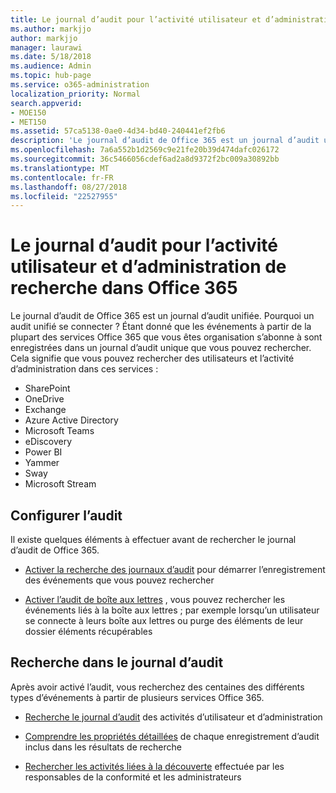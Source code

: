 ```yaml
---
title: Le journal d’audit pour l’activité utilisateur et d’administration de recherche dans Office 365
ms.author: markjjo
author: markjjo
manager: laurawi
ms.date: 5/18/2018
ms.audience: Admin
ms.topic: hub-page
ms.service: o365-administration
localization_priority: Normal
search.appverid:
- MOE150
- MET150
ms.assetid: 57ca5138-0ae0-4d34-bd40-240441ef2fb6
description: 'Le journal d’audit de Office 365 est un journal d’audit unifiée. Pourquoi un audit unifié se connecter ? Étant donné que les événements à partir de la plupart des services Office 365 que vous êtes organisation s’abonne à sont enregistrées dans un journal d’audit unique que vous pouvez rechercher. Cela signifie que vous pouvez rechercher des utilisateurs et l’activité d’administration dans ces services :'
ms.openlocfilehash: 7a6a552b1d2569c9e21fe20b39d474dafc026172
ms.sourcegitcommit: 36c5466056cdef6ad2a8d9372f2bc009a30892bb
ms.translationtype: MT
ms.contentlocale: fr-FR
ms.lasthandoff: 08/27/2018
ms.locfileid: "22527955"
---
```

# <a name="search-the-audit-log-for-user-and-admin-activity-in-office-365"></a>Le journal d’audit pour l’activité utilisateur et d’administration de recherche dans Office 365

Le journal d’audit de Office 365 est un journal d’audit unifiée. Pourquoi un audit unifié se connecter ? Étant donné que les événements à partir de la plupart des services Office 365 que vous êtes organisation s’abonne à sont enregistrées dans un journal d’audit unique que vous pouvez rechercher. Cela signifie que vous pouvez rechercher des utilisateurs et l’activité d’administration dans ces services : 
  
- SharePoint
- OneDrive
- Exchange
- Azure Active Directory
- Microsoft Teams
- eDiscovery
- Power BI
- Yammer
- Sway
- Microsoft Stream
   
 ## <a name="set-up-auditing"></a>Configurer l’audit
  
Il existe quelques éléments à effectuer avant de rechercher le journal d’audit de Office 365.
  
- [Activer la recherche des journaux d’audit](turn-audit-log-search-on-or-off.md) pour démarrer l’enregistrement des événements que vous pouvez rechercher 
    
- [Activer l’audit de boîte aux lettres](enable-mailbox-auditing.md) , vous pouvez rechercher les événements liés à la boîte aux lettres ; par exemple lorsqu’un utilisateur se connecte à leurs boîte aux lettres ou purge des éléments de leur dossier éléments récupérables 
    
 ## <a name="search-the-audit-log"></a>Recherche dans le journal d’audit
  
Après avoir activé l’audit, vous recherchez des centaines des différents types d’événements à partir de plusieurs services Office 365.
  
- [Recherche le journal d’audit](search-the-audit-log-in-security-and-compliance.md) des activités d’utilisateur et d’administration 
    
- [Comprendre les propriétés détaillées](detailed-properties-in-the-office-365-audit-log.md) de chaque enregistrement d’audit inclus dans les résultats de recherche 
    
- [Rechercher les activités liées à la découverte](search-for-ediscovery-activities-in-the-audit-log.md) effectuée par les responsables de la conformité et les administrateurs 
